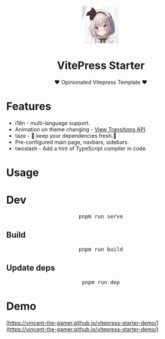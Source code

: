 <p align="center">
    <img src=".github/logo.png" style="height: 100px;"/>
</p>

<h1 align="center">VitePress Starter</h1>

<p align="center">
    <span>♥️ Opinionated Vitepress Template ♥️</span>
</p>

# Features
- i18n - multi-language support.
- Animation on theme changing - [View Transitions API](https://developer.mozilla.org/en-US/docs/Web/API/View_Transitions_API).
- taze - 🥦 keep your dependencies fresh.🥦 
- Pre-configured main page, navbars, sidebars.
- twoslash - Add a hint of TypeScript compiler in code.

# Usage

# Dev
<pre align='center'>
pnpm run serve
</pre>

## Build
<pre align='center'>
pnpm run build
</pre>

## Update deps
<pre align='center'>
pnpm run dep
</pre>

# Demo
[https://vincent-the-gamer.github.io/vitepress-starter-demo/](https://vincent-the-gamer.github.io/vitepress-starter-demo/)
